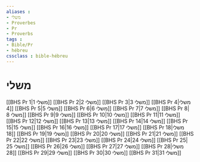 ```yaml
---
aliases : 
- משלי
- Proverbes
- Pr
- Proverbs
tags : 
- Bible/Pr
- hébreu
cssclass : bible-hébreu
---
```


# משלי

[[BHS Pr 1|משלי 1]]
[[BHS Pr 2|משלי 2]]
[[BHS Pr 3|משלי 3]]
[[BHS Pr 4|משלי 4]]
[[BHS Pr 5|משלי 5]]
[[BHS Pr 6|משלי 6]]
[[BHS Pr 7|משלי 7]]
[[BHS Pr 8|משלי 8]]
[[BHS Pr 9|משלי 9]]
[[BHS Pr 10|משלי 10]]
[[BHS Pr 11|משלי 11]]
[[BHS Pr 12|משלי 12]]
[[BHS Pr 13|משלי 13]]
[[BHS Pr 14|משלי 14]]
[[BHS Pr 15|משלי 15]]
[[BHS Pr 16|משלי 16]]
[[BHS Pr 17|משלי 17]]
[[BHS Pr 18|משלי 18]]
[[BHS Pr 19|משלי 19]]
[[BHS Pr 20|משלי 20]]
[[BHS Pr 21|משלי 21]]
[[BHS Pr 22|משלי 22]]
[[BHS Pr 23|משלי 23]]
[[BHS Pr 24|משלי 24]]
[[BHS Pr 25|משלי 25]]
[[BHS Pr 26|משלי 26]]
[[BHS Pr 27|משלי 27]]
[[BHS Pr 28|משלי 28]]
[[BHS Pr 29|משלי 29]]
[[BHS Pr 30|משלי 30]]
[[BHS Pr 31|משלי 31]]
